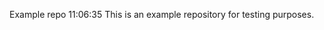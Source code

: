 Example repo                                                    11:06:35
     This is an example repository for testing purposes. 
